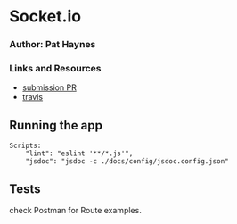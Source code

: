 # Socket.io

### Author: Pat Haynes

### Links and Resources
* [submission PR](https://github.com/patHaynes-401-advanced-javascript/CLI-APP/pull/1)
* [travis](https://travis-ci.com/patHaynes-401-advanced-javascript/CLI-APP/builds/131705825)


## Running the app
    Scripts:
        "lint": "eslint '**/*.js'",
        "jsdoc": "jsdoc -c ./docs/config/jsdoc.config.json"

## Tests
check Postman for Route examples. 